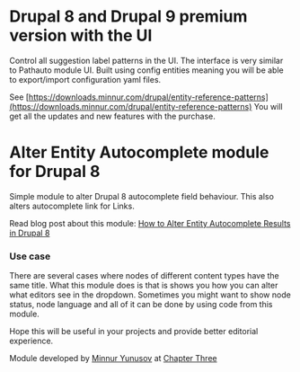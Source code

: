 # Drupal 8 and Drupal 9 premium version with the UI

Control all suggestion label patterns in the UI. The interface is very similar to Pathauto module UI. Built using config entities meaning you will be able to export/import configuration yaml files.

See [https://downloads.minnur.com/drupal/entity-reference-patterns](https://downloads.minnur.com/drupal/entity-reference-patterns)
You will get all the updates and new features with the purchase.

# Alter Entity Autocomplete module for Drupal 8

Simple module to alter Drupal 8 autocomplete field behaviour. This also alters autocomplete link for Links.

Read blog post about this module: [How to Alter Entity Autocomplete Results in Drupal 8](https://www.chapterthree.com/blog/how-alter-entity-autocomplete-results-drupal-8)

### Use case

There are several cases where nodes of different content types have the same title. What this module does is that is shows you how you can alter what editors see in the dropdown. Sometimes you might want to show node status, node language and all of it can be done by using code from this module.

Hope this will be useful in your projects and provide better editorial experience.

Module developed by [Minnur Yunusov](https://www.minnur.com) at [Chapter Three](https://www.chapterthree.com)
